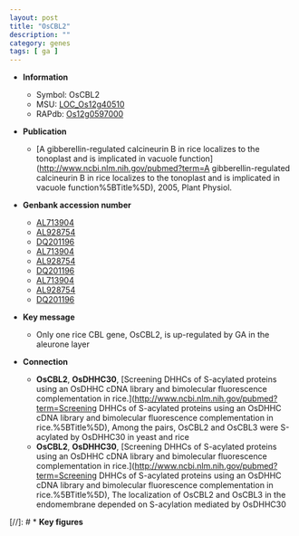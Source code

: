 ```yaml
---
layout: post
title: "OsCBL2"
description: ""
category: genes
tags: [ ga ]
---
```


* **Information**  
    + Symbol: OsCBL2  
    + MSU: [LOC_Os12g40510](http://rice.uga.edu/cgi-bin/ORF_infopage.cgi?orf=LOC_Os12g40510)  
    + RAPdb: [Os12g0597000](https://rapdb.dna.affrc.go.jp/locus/?name=Os12g0597000)  

* **Publication**  
    + [A gibberellin-regulated calcineurin B in rice localizes to the tonoplast and is implicated in vacuole function](http://www.ncbi.nlm.nih.gov/pubmed?term=A gibberellin-regulated calcineurin B in rice localizes to the tonoplast and is implicated in vacuole function%5BTitle%5D), 2005, Plant Physiol.

* **Genbank accession number**  
    + [AL713904](http://www.ncbi.nlm.nih.gov/nuccore/AL713904)
    + [AL928754](http://www.ncbi.nlm.nih.gov/nuccore/AL928754)
    + [DQ201196](http://www.ncbi.nlm.nih.gov/nuccore/DQ201196)
    + [AL713904](http://www.ncbi.nlm.nih.gov/nuccore/AL713904)
    + [AL928754](http://www.ncbi.nlm.nih.gov/nuccore/AL928754)
    + [DQ201196](http://www.ncbi.nlm.nih.gov/nuccore/DQ201196)
    + [AL713904](http://www.ncbi.nlm.nih.gov/nuccore/AL713904)
    + [AL928754](http://www.ncbi.nlm.nih.gov/nuccore/AL928754)
    + [DQ201196](http://www.ncbi.nlm.nih.gov/nuccore/DQ201196)

* **Key message**  
    + Only one rice CBL gene, OsCBL2, is up-regulated by GA in the aleurone layer

* **Connection**  
    + __OsCBL2__, __OsDHHC30__, [Screening DHHCs of S-acylated proteins using an OsDHHC cDNA library and bimolecular fluorescence complementation in rice.](http://www.ncbi.nlm.nih.gov/pubmed?term=Screening DHHCs of S-acylated proteins using an OsDHHC cDNA library and bimolecular fluorescence complementation in rice.%5BTitle%5D),  Among the pairs, OsCBL2 and OsCBL3 were S-acylated by OsDHHC30 in yeast and rice
    + __OsCBL2__, __OsDHHC30__, [Screening DHHCs of S-acylated proteins using an OsDHHC cDNA library and bimolecular fluorescence complementation in rice.](http://www.ncbi.nlm.nih.gov/pubmed?term=Screening DHHCs of S-acylated proteins using an OsDHHC cDNA library and bimolecular fluorescence complementation in rice.%5BTitle%5D),  The localization of OsCBL2 and OsCBL3 in the endomembrane depended on S-acylation mediated by OsDHHC30

[//]: # * **Key figures**  


